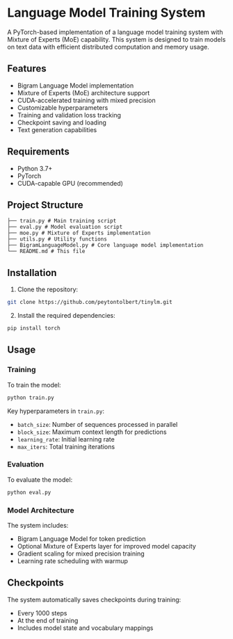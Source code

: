 # Language Model Training System

A PyTorch-based implementation of a language model training system with Mixture of Experts (MoE) capability. This system is designed to train models on text data with efficient distributed computation and memory usage.

## Features

- Bigram Language Model implementation
- Mixture of Experts (MoE) architecture support
- CUDA-accelerated training with mixed precision
- Customizable hyperparameters
- Training and validation loss tracking
- Checkpoint saving and loading
- Text generation capabilities

## Requirements

- Python 3.7+
- PyTorch
- CUDA-capable GPU (recommended)

## Project Structure

```
├── train.py # Main training script
├── eval.py # Model evaluation script
├── moe.py # Mixture of Experts implementation
├── utils.py # Utility functions
├── BigramLanguageModel.py # Core language model implementation
└── README.md # This file
```

## Installation

1. Clone the repository:
```bash
git clone https://github.com/peytontolbert/tinylm.git
```

2. Install the required dependencies:

```bash
pip install torch
```

## Usage

### Training

To train the model:
```bash
python train.py
```

Key hyperparameters in `train.py`:
- `batch_size`: Number of sequences processed in parallel
- `block_size`: Maximum context length for predictions
- `learning_rate`: Initial learning rate
- `max_iters`: Total training iterations

### Evaluation

To evaluate the model:
```bash
python eval.py
```

### Model Architecture

The system includes:
- Bigram Language Model for token prediction
- Optional Mixture of Experts layer for improved model capacity
- Gradient scaling for mixed precision training
- Learning rate scheduling with warmup

## Checkpoints

The system automatically saves checkpoints during training:
- Every 1000 steps
- At the end of training
- Includes model state and vocabulary mappings